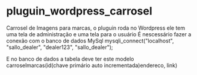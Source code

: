 # pluguin_wordpress_carrosel
Carrosel de Imagens para marcas, o pluguin roda no Wordpress ele tem uma tela de administração e uma tela para o usuário
É nescessário fazer a conexão com o banco de dados MySql
mysqli_connect("localhost", "sallo_dealer", "dealer123", "sallo_dealer");

E no banco de dados a tabela deve ter este modelo
carroselmarcas(id(chave primário auto incrementada)endereco, link)